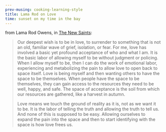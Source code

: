 ```yaml
---
prev-musing: cooking-learning-style
title: Lama Rod on Love
time: sunset on my time in the bay
---
```

from Lama Rod Owens, in <u>The New Saints</u>:
> Our deepest wish is to be in love, to surrender to something that is not an old, familiar wave of grief, isolation, or fear. For me, love has involved a basic yet profound acceptance of who and what I am. It is the basic labor of allowing myself to be without judgment or policing. When I allow myself to be, then I can do the work of emotional labor, experiencing and metabolizing the pain to allow love to open back to space itself. Love is being myself and then wanting others to have the space to be themselves. When people have the space to be themselves, they can gain access to the resources they need to be well, happy, and safe. The space of acceptance is the soil from which our resources are gathered, like a harvest in autumn.
> 
> Love means we touch the ground of reality as it is, not as we want it to be. It is the labor of telling the truth and allowing the truth to tell us. And none of this is supposed to be easy. Allowing ourselves to expand the pain into the space and then to start identifying with the space is how love frees us.
